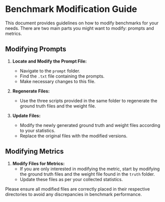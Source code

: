 # Benchmark Modification Guide

This document provides guidelines on how to modify benchmarks for your needs. There are two main parts you might want to modify: prompts and metrics.

## Modifying Prompts

1. **Locate and Modify the Prompt File:**
   - Navigate to the `prompt` folder.
   - Find the `.txt` file containing the prompts.
   - Make necessary changes to this file.

2. **Regenerate Files:**
   - Use the three scripts provided in the same folder to regenerate the ground truth files and the weight file.

3. **Update Files:**
   - Modify the newly generated ground truth and weight files according to your statistics.
   - Replace the original files with the modified versions.

## Modifying Metrics

1. **Modify Files for Metrics:**
   - If you are only interested in modifying the metric, start by modifying the ground truth files and the weight file found in the `truth` folder.
   - Update these files as per your collected statistics.

Please ensure all modified files are correctly placed in their respective directories to avoid any discrepancies in benchmark performance.
